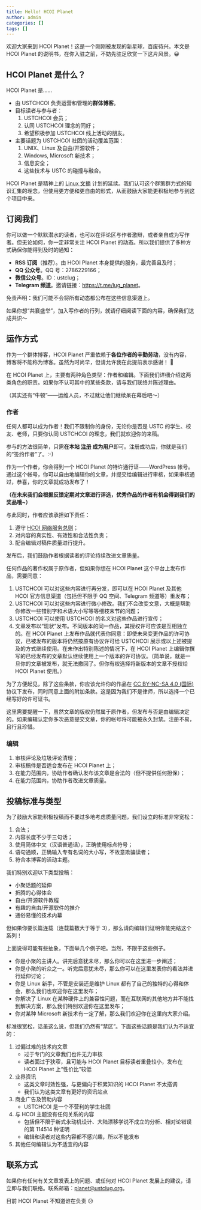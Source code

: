 ```yaml
---
title: Hello! HCOI Planet
author: admin
categories: []
tags: []
---
```


欢迎大家来到 HCOI Planet！这是一个刚刚被发现的新星球，百废待兴。本文是 HCOI Planet 的说明书，在你入驻之前，不妨先驻足欣赏一下这片风景。😀

## HCOI Planet 是什么？

HCOI Planet 是……

- 由 USTCHCOI 负责运营和管理的**群体博客**。
- 目标读者与参与者：
  1. USTCHCOI 会员；
  2. 认同 USTCHCOI 理念的同好；
  3. 希望积极参加 USTCHCOI 线上活动的朋友。
- 主要话题为 USTCHCOI 社团的活动覆盖范围：
  1. UNIX、Linux 及自由/开源软件；
  2. Windows, Microsoft 新技术；
  3. 信息安全；
  4. 这些技术与 USTC 的碰撞与融合。

HCOI Planet 是精神上的 [Linux 文摘](/wiki/linux_digest) 计划的延续。我们认可这个群策群力式的知识汇集的理念，但使用更方便和更自由的形式，从而鼓励大家能更积极地参与到这个项目中来。

## 订阅我们 

你可以做一个默默潜水的读者，也可以在评论区与作者激辩，或者亲自成为写作者。但无论如何，你一定非常关注 HCOI Planet 的动态。所以我们提供了多种方式确保你能得到及时的通知：

- **RSS 订阅**（推荐）。由 HCOI Planet 本身提供的服务，最完善且及时；
- **QQ 公众号**。QQ 号：2786229166；
- **微信公众号**。ID：ustclug；
- **Telegram 频道**。邀请链接：<https://t.me/lug_planet>。

免责声明：我们可能不会将所有动态都公布在这些信息渠道上。

如果你想“共襄盛举”，加入写作者的行列，就请仔细阅读下面的内容，确保我们达成共识～

## 运作方式

作为一个群体博客，HCOI Planet 严重依赖于**各位作者的辛勤劳动**，没有内容，博客将不能称为博客。虽然为时尚早，但请允许我在此提前表示感谢！ 🙂

在 HCOI Planet 上，主要有两种角色类型：作者和编辑。下面我们详细介绍这两类角色的职责。如果你不认可其中的某些条款，请与我们联络并陈述理由。

（其实还有“牛顿”——运维人员，不过就让他们继续呆在幕后吧～）

### 作者

任何人都可以成为作者！我们不限制你的身份，无论你是否是 USTC 的学生、校友、老师，只要你认同 USTCHCOI 的理念，我们就欢迎你的来稿。

参与的方法很简单，只需**在本站 [注册](https://planet.ustclug.org/wp-login.php?action=register) 成为用户**即可。注册成功后，你就是我们的“签约作者”了。:-)

作为一个作者，你会得到一个 HCOI Planet 的特许通行证——WordPress 帐号。通过这个帐号，你可以自由地编辑你的文章，并提交给编辑进行审核，如果审核通过，恭喜，你的文章就成功发布了！

**（在未来我们会根据反馈定期对文章进行评选，优秀作品的作者有机会得到我们的奖品哦~）**

与此同时，作者应该承担如下责任：

1. 遵守 [HCOI 网络服务总则](/wiki/lug/services/rules)；
2. 对内容的真实性、有效性和合法性负责；
3. 配合编辑对稿件质量进行提升。

发布后，我们鼓励作者根据读者的评论持续改进文章质量。

任何作品的著作权属于原作者，但如果你想在 HCOI Planet 这个平台上发布作品，需要同意：

1. USTCHCOI 可以对这些内容进行再分发，即可以在 HCOI Planet 及其他 HCOI 官方信息渠道（包括但不限于 QQ 空间、Telegram 频道等）重发布；
2. USTCHCOI 可以对这些内容进行微小修改。我们不会改变文意，大概是帮助你修改一些错别字和术语大小写等等细枝末节的问题；
3. USTCHCOI 可以使用 USTCHCOI 的名义对这些作品进行宣传；
4. 文章发布以“现状”发布。不同版本的同一作品，其授权许可应该是互相独立的。在 HCOI Planet 上发布作品就代表你同意：即使未来变更作品的许可协议，已被发布的版本将仍然按原有协议许可给 USTCHCOI 展示或以上述被提及的方式继续使用。在未作出特别陈述的情况下，在 HCOI Planet 上编辑你撰写的已经发布的文章默认继续使用上一个版本的许可协议。（简单说，就是一旦你的文章被发布，就无法撤回了。但你有权选择将新版本的文章不授权给 HCOI Planet 使用。）

为了方便起见，除了这些条款，你应该允许你的作品在 [CC BY-NC-SA 4.0 (国际)](https://creativecommons.org/licenses/by-nc-sa/4.0/) 协议下发布，同时同意上面的附加条款。这是因为我们不是律师，所以选择一个已经写好的许可证书。

这里需要提醒一下，虽然文章的版权仍然属于原作者，但发布与否是由编辑决定的。如果编辑认定你多次恶意提交文章，你的帐号将可能被永久封禁。注册不易，且行且珍惜。

### 编辑

1. 审核评论及垃圾评论清理；
2. 审核稿件是否适合发布在 HCOI Planet 上；
3. 在能力范围内，协助作者确认发布该文章是合法的（但不提供任何担保）；
4. 在能力范围内，协助作者改进文章质量。

## 投稿标准与类型 

为了鼓励大家能积极投稿而不要过多地考虑质量问题，我们设立的标准非常宽松：

1. 合法；
2. 内容长度不少于三句话；
3. 使用简体中文（汉语普通话），正确使用标点符号；
4. 语句通顺，正确输入专有名词的大小写，不故意欺骗读者；
5. 符合本博客的活动主题。

我们特别欢迎以下类型投稿：

- 小聚话题的延伸
- 折腾的心得体会
- 自由/开源软件教程
- 有趣的自由/开源软件的推介
- 通俗易懂的技术内幕

但如果你要长篇连载（连载篇数大于等于 3），那么请向编辑们证明你能完结这个系列！

上面说得可能有些抽象，下面举几个例子吧。当然，不限于这些例子。

- 你是小聚的主讲人。讲完后意犹未尽，那么你可以在这里进一步阐述；
- 你是小聚的听众之一。听完后意犹未尽，那么你可以在这里发表你的看法并进行延伸讨论；
- 你是 Linux 新手，不管是安装还是维护 Linux 都有了自己的独特的心得和体会，那么我们也欢迎你在这里发布；
- 你解决了 Linux 在某种硬件上的兼容性问题，而在互联网的其他地方并不能找到解决方案，那么我们特别欢迎你在这里发布；
- 你对某种 Microsoft 新技术有一定了解，那么我们欢迎你在这里向大家介绍。

标准很宽松，话虽这么说，但我们仍然有“禁区”。下面这些话题是我们认为不适宜的：

1. 过偏过难的技术向文章
   - 过于专门的文章我们也许无力审核
   - 读者面过于狭窄，且可能与 HCOI Planet 目标读者重叠较小，发布在 HCOI Planet 上“性价比”较低
2. 业界资讯
   - 这类文章时效性强，与更偏向于积累知识的 HCOI Planet 不太搭调
   - 我们认为这类文章有更好的资讯站点
3. 商业广告及赞助内容
   - USTCHCOI 是一个不营利的学生社团
4. 与 HCOI 主题没有任何关系的内容
   - 包括但不限于新式永动机设计、大陆漂移学说不成立的分析、相对论错误的第 114514 种证明
   - 编辑和读者对这些内容都不感兴趣，所以不能发布
5. 其他任何编辑认为不适宜的内容

## 联系方式

如果你有任何有关文章发表上的问题、或任何对 HCOI Planet 发展上的建议，请立即与我们联络。联系邮箱：<planet@ustclug.org>。

目前 HCOI Planet 不知道谁在负责 😥